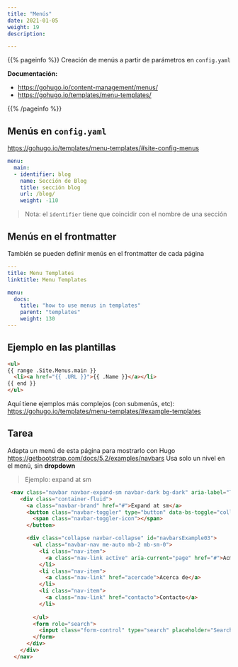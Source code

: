 ```yaml
---
title: "Menús"
date: 2021-01-05
weight: 19
description: 

---
```


{{% pageinfo %}}
Creación de menús a partir de parámetros en `config.yaml`

**Documentación:**  
* https://gohugo.io/content-management/menus/
* https://gohugo.io/templates/menu-templates/

{{% /pageinfo %}}

## Menús en `config.yaml`



https://gohugo.io/templates/menu-templates/#site-config-menus

```yaml
menu:
  main:
  - identifier: blog
    name: Sección de Blog
    title: sección blog 
    url: /blog/
    weight: -110

```
> Nota: el `identifier` tiene que coincidir con el nombre de una sección

## Menús en el frontmatter

También se pueden definir menús en el frontmatter de cada página

```yaml
---
title: Menu Templates
linktitle: Menu Templates

menu:
  docs:
    title: "how to use menus in templates"
    parent: "templates"
    weight: 130
---
```

## Ejemplo en las plantillas

```html
<ul>
{{ range .Site.Menus.main }}
  <li><a href="{{ .URL }}">{{ .Name }}</a></li>
{{ end }}
</ul>
```
Aquí tiene ejemplos más complejos (con submenús, etc): https://gohugo.io/templates/menu-templates/#example-templates


## Tarea

Adapta un menú de esta página para mostrarlo con Hugo https://getbootstrap.com/docs/5.2/examples/navbars Usa solo un nivel en el menú, sin **dropdown**

> Ejemplo: expand at sm

```html
 <nav class="navbar navbar-expand-sm navbar-dark bg-dark" aria-label="Third navbar example">
    <div class="container-fluid">
      <a class="navbar-brand" href="#">Expand at sm</a>
      <button class="navbar-toggler" type="button" data-bs-toggle="collapse" data-bs-target="#navbarsExample03" aria-controls="navbarsExample03" aria-expanded="false" aria-label="Toggle navigation">
        <span class="navbar-toggler-icon"></span>
      </button>

      <div class="collapse navbar-collapse" id="navbarsExample03">
        <ul class="navbar-nav me-auto mb-2 mb-sm-0">
          <li class="nav-item">
            <a class="nav-link active" aria-current="page" href="#">Acme</a>
          </li>
          <li class="nav-item">
            <a class="nav-link" href="acercade">Acerca de</a>
          </li>
          <li class="nav-item">
            <a class="nav-link" href="contacto">Contacto</a>
          </li>
          
        </ul>
        <form role="search">
          <input class="form-control" type="search" placeholder="Search" aria-label="Search">
        </form>
      </div>
    </div>
  </nav>
```